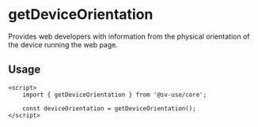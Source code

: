 # getDeviceOrientation

Provides web developers with information from the physical orientation of the
device running the web page.

## Usage

```svelte
<script>
	import { getDeviceOrientation } from '@sv-use/core';

	const deviceOrientation = getDeviceOrientation();
</script>
```
